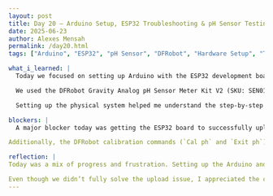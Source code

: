 ```yaml
---
layout: post
title: Day 20 – Arduino Setup, ESP32 Troubleshooting & pH Sensor Testing
date: 2025-06-23
author: Alexes Mensah
permalink: /day20.html
tags: ["Arduino", "ESP32", "pH Sensor", "DFRobot", "Hardware Setup", "Troubleshooting", "Serial Monitor"]

what_i_learned: |
  Today we focused on setting up Arduino with the ESP32 development board to test pH balance using a pH 7 buffer solution. We downloaded the Arduino IDE, configured the ESP32 board, and physically connected the components: ESP32, jumper wires, an adapter, and the pH sensor.

  We used the DFRobot Gravity Analog pH Sensor Meter Kit V2 (SKU: SEN0161-V2) and connected everything carefully to ensure communication with the Arduino Serial Monitor. The goal was to see live pH readings and try calibration using serial commands.

  Setting up the physical system helped me understand the step-by-step process of moving from hardware assembly to data collection in the Arduino environment. Although we encountered errors, it was a valuable experience in troubleshooting real-world hardware issues.

blockers: |
  A major blocker today was getting the ESP32 board to successfully upload code through the Arduino IDE. We repeatedly saw a failed uploading error. The board was not properly detected, even after multiple attempts and cable checks.

Additionally, the DFRobot calibration commands (`Cal ph` and `Exit ph`) didn’t seem to register effectively. The pH readings stayed around the same level regardless of the calibration attempts, making it hard to confirm whether the sensor was fully responsive.

reflection: |
Today was a mix of progress and frustration. Setting up the Arduino and seeing the system partially work felt rewarding, but the upload errors and calibration challenges reminded me how technical details can really slow down hardware projects. It takes patience and careful step by step troubleshooting to get these systems working correctly.

Even though we didn’t fully solve the upload issue, I appreciated the chance to work with new components and learn more about serial communication, sensor calibration, and physical wiring. I’m looking forward to figuring out the ESP32 connection next and getting accurate pH readings into the serial monitor.
---
```

